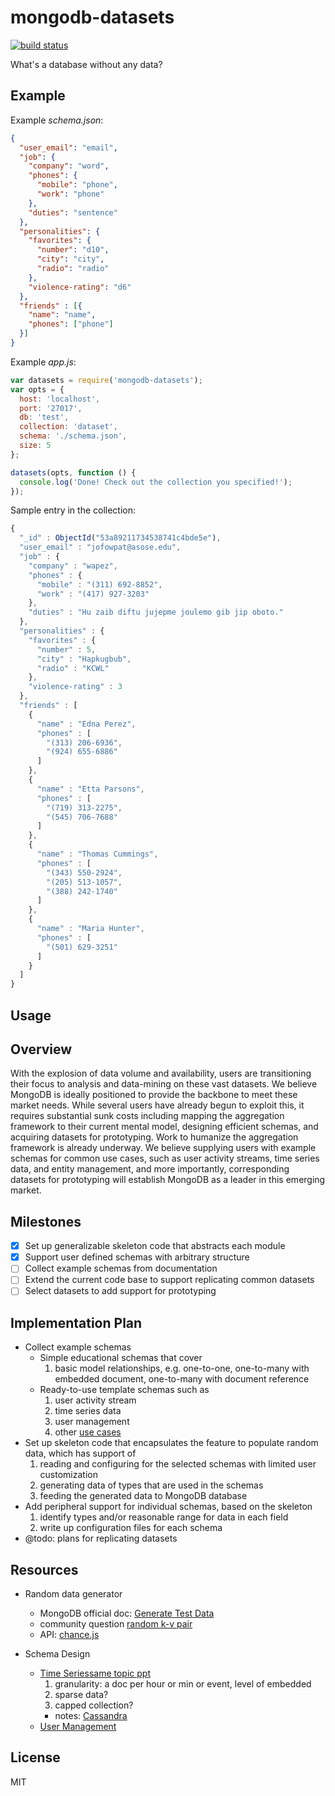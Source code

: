 # mongodb-datasets

[![build status](https://secure.travis-ci.org/imlucas/mongodb-datasets.png)](http://travis-ci.org/imlucas/mongodb-datasets)

What's a database without any data?

## Example

Example _schema.json_:
```json
{
  "user_email": "email",
  "job": {
    "company": "word",
    "phones": {
      "mobile": "phone",
      "work": "phone"
    },
    "duties": "sentence"
  },
  "personalities": {
    "favorites": {
      "number": "d10",
      "city": "city",
      "radio": "radio"
    },
    "violence-rating": "d6"
  },
  "friends" : [{
    "name": "name",
    "phones": ["phone"]
  }]
}
```

Example _app.js_:
```javascript
var datasets = require('mongodb-datasets');
var opts = {
  host: 'localhost',
  port: '27017',
  db: 'test',
  collection: 'dataset',
  schema: './schema.json',
  size: 5
};

datasets(opts, function () {
  console.log('Done! Check out the collection you specified!');
});
```

Sample entry in the collection:
```javascript
{
  "_id" : ObjectId("53a89211734538741c4bde5e"),
  "user_email" : "jofowpat@asose.edu",
  "job" : {
    "company" : "wapez",
    "phones" : {
      "mobile" : "(311) 692-8852",
      "work" : "(417) 927-3203"
    },
    "duties" : "Hu zaib diftu jujepme joulemo gib jip oboto."
  },
  "personalities" : {
    "favorites" : {
      "number" : 5,
      "city" : "Hapkugbub",
      "radio" : "KCWL"
    },
    "violence-rating" : 3
  },
  "friends" : [
    {
      "name" : "Edna Perez",
      "phones" : [
        "(313) 206-6936",
        "(924) 655-6886"
      ]
    },
    {
      "name" : "Etta Parsons",
      "phones" : [
        "(719) 313-2275",
        "(545) 706-7688"
      ]
    },
    {
      "name" : "Thomas Cummings",
      "phones" : [
        "(343) 550-2924",
        "(205) 513-1057",
        "(388) 242-1740"
      ]
    },
    {
      "name" : "Maria Hunter",
      "phones" : [
        "(501) 629-3251"
      ]
    }
  ]
}
```

## Usage

## Overview

With the explosion of data volume and availability, users are
transitioning their focus to analysis and data-mining on these vast
datasets. We believe MongoDB is ideally positioned to provide the
backbone to meet these market needs. While several users have already
begun to exploit this, it requires substantial sunk costs including
mapping the aggregation framework to their current mental model,
designing efficient schemas, and acquiring datasets for prototyping.
Work to humanize the aggregation framework is already underway. We
believe supplying users with example schemas for common use cases,
such as user activity streams, time series data, and entity management,
and more importantly, corresponding datasets for prototyping will
establish MongoDB as a leader in this emerging market.

## Milestones

- [x] Set up generalizable skeleton code that abstracts each module
- [x] Support user defined schemas with arbitrary structure
- [ ] Collect example schemas from documentation
- [ ] Extend the current code base to support replicating common datasets
- [ ] Select datasets to add support for prototyping

## Implementation Plan

+ Collect example schemas
  * Simple educational schemas that cover
    1. basic model relationships, e.g. one-to-one, one-to-many with
       embedded document, one-to-many with document reference
  * Ready-to-use template schemas such as
    1. user activity stream
    2. time series data
    3. user management
    4. other [use cases](http://docs.mongodb.org/ecosystem/use-cases)
+ Set up skeleton code that encapsulates the feature to populate random
  data, which has support of
  1. reading and configuring for the selected schemas with limited user
     customization
  2. generating data of types that are used in the schemas
  3. feeding the generated data to MongoDB database
+ Add peripheral support for individual schemas, based on the skeleton
  1. identify types and/or reasonable range for data in each field
  2. write up configuration files for each schema
+ @todo: plans for replicating datasets

## Resources

+ Random data generator
  * MongoDB official doc: [Generate Test Data](http://docs.mongodb.org/manual/tutorial/generate-test-data)
  * community question [random k-v pair](https://groups.google.com/forum/#!topic/mongodb-user/o0AmMt9i3Zc)
  * API: [chance.js](http://chancejs.com/)

+ Schema Design
  * [Time Series](http://blog.mongodb.org/post/65517193370/schema-design-for-time-series-data-in-mongodb)[same topic ppt](http://www.mongodb.com/presentations/webinar-time-series-data-mongodb)
    1. granularity: a doc per hour or min or event, level of embedded
    2. sparse data?
    3. capped collection?
    - notes: [Cassandra](http://stackoverflow.com/questions/11166441/nosql-for-time-series-logged-instrument-reading-data-that-is-also-versioned)
  * [User Management](http://www.slideshare.net/mongodb/webinar-user-data-management-with-mongodb)

## License

MIT
